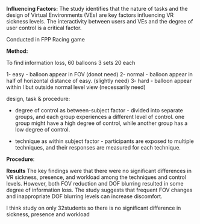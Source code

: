 **Influencing Factors:** The study identifies that the nature of tasks and the design of Virtual Environments (VEs) are key factors influencing VR sickness levels. The interactivity between users and VEs and the degree of user control is a critical factor.

Conducted in FPP Racing game

**Method:**

To find information loss, 60 balloons 3 sets 20 each 

1- easy - balloon appear in FOV (donot need)
2- normal - balloon appear in half of horizontal distance of easy. (slightly need)
3- hard - balloon appear within l but outside normal level view (necessarily need)

design, task & procedure:

- degree of control as between-subject factor - divided into separate groups, and each group experiences a different level of control. one group might have a high degree of control, while another group has a low degree of control.

- technique as within subject factor - participants are exposed to multiple techniques, and their responses are measured for each technique.

**Procedure**: 


**Results**
The key findings were that there were no significant differences in VR sickness, presence, and workload among the techniques and control levels. However, both FOV reduction and DOF blurring resulted in some degree of information loss. The study suggests that frequent FOV changes and inappropriate DOF blurring levels can increase discomfort.


I think study on only 32students so there is no significant difference in sickness, presence and workload